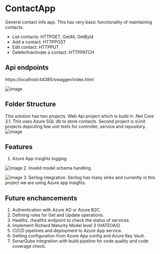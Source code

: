 # ContactApp
General contact info app.  This has very basic functionality of maintaining contacts.
- List contacts:  HTTPGET, GetAll, GetById
- Add a contact:  HTTPPOST
- Edit contact: HTTPPUT
- Delete/Inactivate a contact:  HTTPPATCH

## Api endpoints
https://localhost:44385/swagger/index.html

![image](https://user-images.githubusercontent.com/14089065/124386346-9765dc00-dcf7-11eb-85f2-87b985ad7a45.png)

## Folder Structure
This solution has two projects.  Web Api project which is build in .Net Core 3.1.  This uses Azure SQL db to store contacts.
Second project is xUnit projects depiciting few unit tests for controller, service and repository.
![image](https://user-images.githubusercontent.com/14089065/124387847-b9faf380-dcfd-11eb-9b92-558fb8a638b1.png)

## Features
1. Azure App insights logging

![image](https://user-images.githubusercontent.com/14089065/124383679-5bc51500-dceb-11eb-955e-fdfb50744967.png)
2. Invalid model schema handling

![image](https://user-images.githubusercontent.com/14089065/124386895-23790300-dcfa-11eb-8e05-941069e416d5.png)
3. Serilog integration.  Serilog has many sinks and currently in this project we are using Azure app insights.


## Future enchancements
1. Authentication with Azure AD or Azure B2C.  
2. Defining roles for Get and Update operations.
3. Healthz.  /healthz endpoint to check the status of services.
4. Implement Richard Maturity Model level 3 (HATEOAS)
5. CI/CD pipelines and deployment to Azure App service.
6. Getting configuration from Azure App config and Azure Key Vault.
7. SonarQube integration with build pipeline for code quality and code coverage check.
